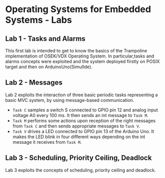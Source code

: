 # Operating Systems for Embedded Systems - Labs

## Lab 1 - Tasks and Alarms
This first lab is intended to get to know the basics of the Trampoline implementation of OSEK/VDX Operating System. In particular,tasks and alarms concepts were exploited and the system deployed firstly on POSIX target and then on ArduinoUno(SimulIde).

## Lab 2 - Messages
Lab 2 exploits the interaction of three basic periodic tasks representing a basic MVC system, by using message-based communication. 
- `Task C` samples a switch S connected to GPIO pin 12 and analog input voltage A0 every 100 ms. It then sends an int message to `Task M`.
- `Task M` performs some actions upon reception of the right messages from `Task C` and then sends appropriate messages to `Task V`.
- `Task V` drives a LED connected to GPIO pin 13 of the Arduino Uno. It makes the LED blink in four different ways depending on the int message it receives from `Task M`.

## Lab 3 - Scheduling, Priority Ceiling, Deadlock
Lab 3 exploits the concepts of scheduling, priority ceiling and deadlock. 

